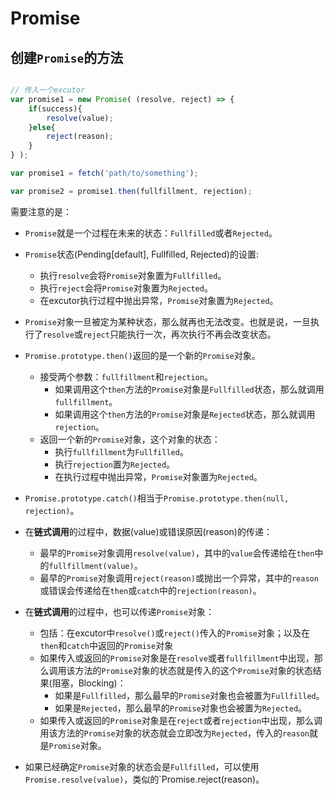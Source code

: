 # Promise

## 创建`Promise`的方法

```javascript

// 传入一个excutor
var promise1 = new Promise( (resolve, reject) => {
	if(success){
		resolve(value);
	}else{
		reject(reason);
	}
} );

var promise1 = fetch('path/to/something');

var promise2 = promise1.then(fullfillment, rejection);

```

需要注意的是：

- `Promise`就是一个过程在未来的状态：`Fullfilled`或者`Rejected`。

- `Promise`状态(Pending[default], Fullfilled, Rejected)的设置:
	+ 执行`resolve`会将`Promise`对象置为`Fullfilled`。
	+ 执行`reject`会将`Promise`对象置为`Rejected`。
	+ 在excutor执行过程中抛出异常，`Promise`对象置为`Rejected`。
- `Promise`对象一旦被定为某种状态，那么就再也无法改变。也就是说，一旦执行了`resolve`或`reject`只能执行一次，再次执行不再会改变状态。

- `Promise.prototype.then()`返回的是一个新的`Promise`对象。
	+ 接受两个参数：`fullfillment`和`rejection`。
		* 如果调用这个`then`方法的`Promise`对象是`Fullfilled`状态，那么就调用`fullfillment`。
		* 如果调用这个`then`方法的`Promise`对象是`Rejected`状态，那么就调用`rejection`。
	+ 返回一个新的`Promise`对象，这个对象的状态：
		* 执行`fullfillment`为`Fullfilled`。
		* 执行`rejection`置为`Rejected`。
		* 在执行过程中抛出异常，`Promise`对象置为`Rejected`。
- `Promise.prototype.catch()`相当于`Promise.prototype.then(null, rejection)`。

- 在**链式调用**的过程中，数据(value)或错误原因(reason)的传递：
	+ 最早的`Promise`对象调用`resolve(value)`，其中的`value`会传递给在`then`中的`fullfillment(value)`。
	+ 最早的`Promise`对象调用`reject(reason)`或抛出一个异常，其中的`reason`或错误会传递给在`then`或`catch`中的`rejection(reason)`。

- 在**链式调用**的过程中，也可以传递`Promise`对象：
	+ 包括：在excutor中`resolve()`或`reject()`传入的`Promise`对象；以及在`then`和`catch`中返回的`Promise`对象
	+ 如果传入或返回的`Promise`对象是在`resolve`或者`fullfillment`中出现，那么调用该方法的`Promise`对象的状态就是传入的这个`Promise`对象的状态结果(阻塞，Blocking)：
		* 如果是`Fullfilled`，那么最早的`Promise`对象也会被置为`Fullfilled`。
		* 如果是`Rejected`，那么最早的`Promise`对象也会被置为`Rejected`。
	+ 如果传入或返回的`Promise`对象是在`reject`或者`rejection`中出现，那么调用该方法的`Promise`对象的状态就会立即改为`Rejected`，传入的`reason`就是`Promise`对象。

- 如果已经确定`Promise`对象的状态会是`Fullfilled`，可以使用`Promise.resolve(value)`，类似的`Promise.reject(reason)。